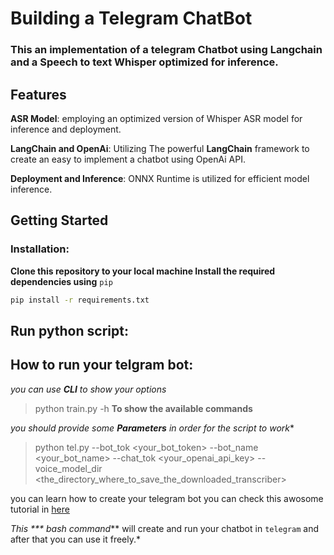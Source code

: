 # Building a Telegram ChatBot 
### This an implementation of a telegram Chatbot using Langchain and a Speech to text Whisper optimized for inference. 

## Features
**ASR Model**: employing an optimized version of  Whisper ASR model for inference and deployment.

**LangChain and OpenAi**: Utilizing The powerful **LangChain** framework to create an easy to implement a chatbot using OpenAi API.

**Deployment and Inference**: ONNX Runtime is utilized for efficient model inference.


## Getting Started
### Installation:

**Clone this repository to your local machine Install the required dependencies using** `pip`
```bash
pip install -r requirements.txt
```
## Run python script:

## How to run your telgram bot:
*you can use ***CLI*** to show your options*
> python train.py -h   **To show the available commands**

*you should provide some **Parameters** in order for the script to work**
> python tel.py --bot_tok <your_bot_token> --bot_name <your_bot_name> --chat_tok <your_openai_api_key> --voice_model_dir <the_directory_where_to_save_the_downloaded_transcriber>

you can learn how to create your telegram bot you can check this awosome tutorial in [here](https://youtu.be/vZtm1wuA2yc?si=XhFRrGcz3k-Uy3n8)

*This *** bash command*** will create and run your chatbot in `telegram` and after that you can use it freely.*
